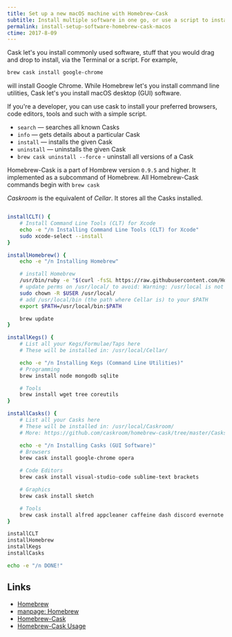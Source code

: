 ```yaml
---
title: Set up a new macOS machine with Homebrew-Cask
subtitle: Install multiple software in one go, or use a script to install everything in one go
permalink: install-setup-software-homebrew-cask-macos
ctime: 2017-8-09
---
```


Cask let's you install commonly used software, stuff that you would drag and drop to install, via the Terminal or a script. For example,

```bash
brew cask install google-chrome
```

will install Google Chrome. While Homebrew let's you install command line utilities, Cask let's you install macOS desktop (GUI) software.

If you're a developer, you can use cask to install your preferred browsers, code editors, tools and such with a simple script.

- `search` — searches all known Casks
- `info` — gets details about a particular Cask
- `install` — installs the given Cask
- `uninstall` — uninstalls the given Cask
- `brew cask uninstall --force` - uninstall all versions of a Cask

Homebrew-Cask is a part of Hombrew version `0.9.5` and higher. It implemented as a subcommand of Homebrew. All Homebrew-Cask commands begin with `brew cask`

_Caskroom_ is the equivalent of _Cellar_. It stores all the Casks installed. 


```bash

installCLT() {
	# Install Command Line Tools (CLT) for Xcode
	echo -e "/n Installing Command Line Tools (CLT) for Xcode"
	sudo xcode-select --install
}

installHomebrew() {
	echo -e "/n Installing Homebrew"

	# install Homebrew
	/usr/bin/ruby -e "$(curl -fsSL https://raw.githubusercontent.com/Homebrew/install/master/install)"
	# update perms on /usr/local/ to avoid: Warning: /usr/local is not writable, sudo is needed
	sudo chown -R $USER /usr/local/
	# add /usr/local/bin (the path where Cellar is) to your $PATH
	export $PATH=/usr/local/bin:$PATH

	brew update
}

installKegs() {
	# List all your Kegs/Formulae/Taps here
	# These will be installed in: /usr/local/Cellar/

	echo -e "/n Installing Kegs (Command Line Utilities)"
	# Programming
	brew install node mongodb sqlite

	# Tools
	brew install wget tree coreutils
}

installCasks() {
	# List all your Casks here
	# These will be installed in: /usr/local/Caskroom/
	# More: https://github.com/caskroom/homebrew-cask/tree/master/Casks

	echo -e "/n Installing Casks (GUI Software)"
	# Browsers
	brew cask install google-chrome opera

	# Code Editors
	brew cask install visual-studio-code sublime-text brackets

	# Graphics
	brew cask install sketch

	# Tools
	brew cask install alfred appcleaner caffeine dash discord evernote filezilla gitkraken gitter iterm2 postman shuttle skype teamviewer the-unarchiver vlc webtorrent
}

installCLT
installHomebrew
installKegs
installCasks

echo -e "/n DONE!"
```

Links
---

- [Homebrew](https://brew.sh/)
- [manpage: Homebrew](https://docs.brew.sh/Manpage.html)
- [Homebrew-Cask](https://caskroom.github.io/)
- [Homebrew-Cask Usage](https://github.com/caskroom/homebrew-cask/blob/master/USAGE.md)